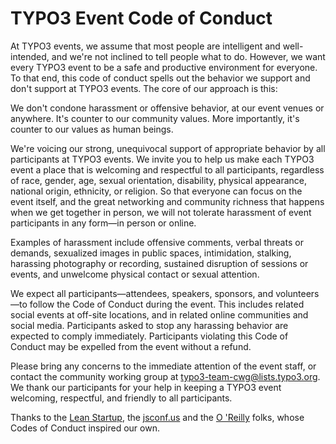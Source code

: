 # TYPO3 Event Code of Conduct

At TYPO3 events, we assume that most people are intelligent and well-intended, and we're not inclined to tell people what to do. However, we want every TYPO3 event to be a safe and productive environment for everyone. To that end, this code of conduct spells out the behavior we support and don't support at TYPO3 events. The core of our approach is this:

We don't condone harassment or offensive behavior, at our event venues or anywhere. It's counter to our community values. More importantly, it's counter to our values as human beings.

We're voicing our strong, unequivocal support of appropriate behavior by all participants at TYPO3 events. We invite you to help us make each TYPO3 event a place that is welcoming and respectful to all participants, regardless of race, gender, age, sexual orientation, disability, physical appearance, national origin, ethnicity, or religion. So that everyone can focus on the event itself, and the great networking and community richness that happens when we get together in person, we will not tolerate harassment of event participants in any form—in person or online.

Examples of harassment include offensive comments, verbal threats or demands, sexualized images in public spaces, intimidation, stalking, harassing photography or recording, sustained disruption of sessions or events, and unwelcome physical contact or sexual attention.

We expect all participants—attendees, speakers, sponsors, and volunteers—to follow the Code of Conduct during the event. This includes related social events at off-site locations, and in related online communities and social media. Participants asked to stop any harassing behavior are expected to comply immediately. Participants violating this Code of Conduct may be expelled from the event without a refund.

Please bring any concerns to the immediate attention of the event staff, or contact the community working group at typo3-team-cwg@lists.typo3.org. We thank our participants for your help in keeping a TYPO3 event welcoming, respectful, and friendly to all participants.

Thanks to the [Lean Startup](http://2014.leanstartup.co/code-of-conduct/), the [jsconf.us](http://jsconf.com/codeofconduct.html) and the [O 'Reilly](http://www.oreilly.com/conferences/code-of-conduct.html) folks, whose Codes of Conduct inspired our own.
